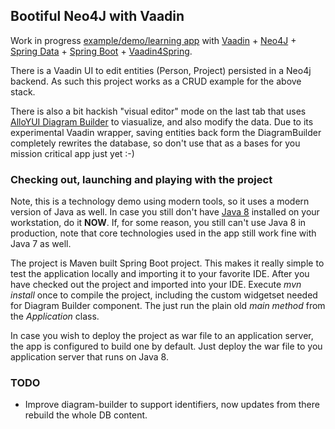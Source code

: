 ## Bootiful Neo4J with Vaadin

Work in progress [example/demo/learning app](https://github.com/mstahv/bootiful-neo4j-with-vaadin) with 
[Vaadin](https://vaadin.com/home) + [Neo4J](http://www.neo4j.org) + 
[Spring Data](http://projects.spring.io/spring-data/) + 
[Spring Boot](http://projects.spring.io/spring-boot/) + 
[Vaadin4Spring](https://github.com/peholmst/vaadin4spring).

There is a Vaadin UI to edit entities (Person, Project) persisted in a Neo4j backend. As such this project works as a CRUD example for the above stack.

There is also a bit hackish "visual editor" mode on the last tab that uses [AlloYUI Diagram Builder](http://alloyui.com/examples/diagram-builder/) to viasualize, and also modify the data. Due to its experimental Vaadin wrapper, saving entities back form the DiagramBuilder completely rewrites the database, so don't use that as a bases for you mission critical app just yet :-)

### Checking out, launching and playing with the project

Note, this is a technology demo using modern tools, so it uses a modern version of Java as well. In case you still don't have [Java 8](https://jdk8.java.net) installed on your workstation, do it **NOW**. If, for some reason, you still can't use Java 8 in production, note that core technologies used in the app still work fine with Java 7 as well.

The project is Maven built Spring Boot project. This makes it really simple to test the application locally and importing it to your favorite IDE. After you have checked out the project and imported into your IDE. Execute *mvn install* once to compile the project, including the custom widgetset needed for Diagram Builder component. The just run the plain old *main method* from the *Application* class.

In case you wish to deploy the project as war file to an application server, the app is configured to build one by default. Just deploy the war file to you application server that runs on Java 8.

### TODO

 * Improve diagram-builder to support identifiers, now updates from there rebuild the whole DB content.


